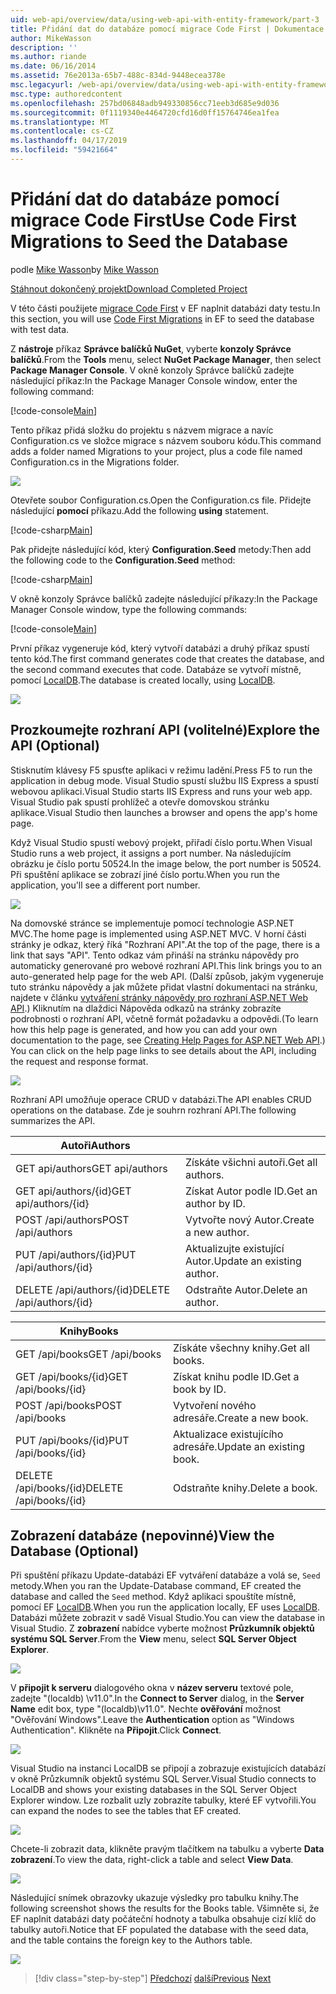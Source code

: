 ```yaml
---
uid: web-api/overview/data/using-web-api-with-entity-framework/part-3
title: Přidání dat do databáze pomocí migrace Code First | Dokumentace Microsoftu
author: MikeWasson
description: ''
ms.author: riande
ms.date: 06/16/2014
ms.assetid: 76e2013a-65b7-488c-834d-9448ecea378e
msc.legacyurl: /web-api/overview/data/using-web-api-with-entity-framework/part-3
msc.type: authoredcontent
ms.openlocfilehash: 257bd06848adb949330856cc71eeb3d685e9d036
ms.sourcegitcommit: 0f1119340e4464720cfd16d0ff15764746ea1fea
ms.translationtype: MT
ms.contentlocale: cs-CZ
ms.lasthandoff: 04/17/2019
ms.locfileid: "59421664"
---
```

# <a name="use-code-first-migrations-to-seed-the-database"></a><span data-ttu-id="ef328-102">Přidání dat do databáze pomocí migrace Code First</span><span class="sxs-lookup"><span data-stu-id="ef328-102">Use Code First Migrations to Seed the Database</span></span>

<span data-ttu-id="ef328-103">podle [Mike Wasson](https://github.com/MikeWasson)</span><span class="sxs-lookup"><span data-stu-id="ef328-103">by [Mike Wasson](https://github.com/MikeWasson)</span></span>

[<span data-ttu-id="ef328-104">Stáhnout dokončený projekt</span><span class="sxs-lookup"><span data-stu-id="ef328-104">Download Completed Project</span></span>](https://github.com/MikeWasson/BookService)

<span data-ttu-id="ef328-105">V této části použijete [migrace Code First](https://msdn.microsoft.com/data/jj591621) v EF naplnit databázi daty testu.</span><span class="sxs-lookup"><span data-stu-id="ef328-105">In this section, you will use [Code First Migrations](https://msdn.microsoft.com/data/jj591621) in EF to seed the database with test data.</span></span>

<span data-ttu-id="ef328-106">Z **nástroje** příkaz **Správce balíčků NuGet**, vyberte **konzoly Správce balíčků**.</span><span class="sxs-lookup"><span data-stu-id="ef328-106">From the **Tools** menu, select **NuGet Package Manager**, then select **Package Manager Console**.</span></span> <span data-ttu-id="ef328-107">V okně konzoly Správce balíčků zadejte následující příkaz:</span><span class="sxs-lookup"><span data-stu-id="ef328-107">In the Package Manager Console window, enter the following command:</span></span>

[!code-console[Main](part-3/samples/sample1.cmd)]

<span data-ttu-id="ef328-108">Tento příkaz přidá složku do projektu s názvem migrace a navíc Configuration.cs ve složce migrace s názvem souboru kódu.</span><span class="sxs-lookup"><span data-stu-id="ef328-108">This command adds a folder named Migrations to your project, plus a code file named Configuration.cs in the Migrations folder.</span></span>

![](part-3/_static/image1.png)

<span data-ttu-id="ef328-109">Otevřete soubor Configuration.cs.</span><span class="sxs-lookup"><span data-stu-id="ef328-109">Open the Configuration.cs file.</span></span> <span data-ttu-id="ef328-110">Přidejte následující **pomocí** příkazu.</span><span class="sxs-lookup"><span data-stu-id="ef328-110">Add the following **using** statement.</span></span>

[!code-csharp[Main](part-3/samples/sample2.cs)]

<span data-ttu-id="ef328-111">Pak přidejte následující kód, který **Configuration.Seed** metody:</span><span class="sxs-lookup"><span data-stu-id="ef328-111">Then add the following code to the **Configuration.Seed** method:</span></span>

[!code-csharp[Main](part-3/samples/sample3.cs)]

<span data-ttu-id="ef328-112">V okně konzoly Správce balíčků zadejte následující příkazy:</span><span class="sxs-lookup"><span data-stu-id="ef328-112">In the Package Manager Console window, type the following commands:</span></span>

[!code-console[Main](part-3/samples/sample4.cmd)]

<span data-ttu-id="ef328-113">První příkaz vygeneruje kód, který vytvoří databázi a druhý příkaz spustí tento kód.</span><span class="sxs-lookup"><span data-stu-id="ef328-113">The first command generates code that creates the database, and the second command executes that code.</span></span> <span data-ttu-id="ef328-114">Databáze se vytvoří místně, pomocí [LocalDB](https://msdn.microsoft.com/library/hh510202.aspx).</span><span class="sxs-lookup"><span data-stu-id="ef328-114">The database is created locally, using [LocalDB](https://msdn.microsoft.com/library/hh510202.aspx).</span></span>

![](part-3/_static/image2.png)

## <a name="explore-the-api-optional"></a><span data-ttu-id="ef328-115">Prozkoumejte rozhraní API (volitelné)</span><span class="sxs-lookup"><span data-stu-id="ef328-115">Explore the API (Optional)</span></span>

<span data-ttu-id="ef328-116">Stisknutím klávesy F5 spusťte aplikaci v režimu ladění.</span><span class="sxs-lookup"><span data-stu-id="ef328-116">Press F5 to run the application in debug mode.</span></span> <span data-ttu-id="ef328-117">Visual Studio spustí službu IIS Express a spustí webovou aplikaci.</span><span class="sxs-lookup"><span data-stu-id="ef328-117">Visual Studio starts IIS Express and runs your web app.</span></span> <span data-ttu-id="ef328-118">Visual Studio pak spustí prohlížeč a otevře domovskou stránku aplikace.</span><span class="sxs-lookup"><span data-stu-id="ef328-118">Visual Studio then launches a browser and opens the app's home page.</span></span>

<span data-ttu-id="ef328-119">Když Visual Studio spustí webový projekt, přiřadí číslo portu.</span><span class="sxs-lookup"><span data-stu-id="ef328-119">When Visual Studio runs a web project, it assigns a port number.</span></span> <span data-ttu-id="ef328-120">Na následujícím obrázku je číslo portu 50524.</span><span class="sxs-lookup"><span data-stu-id="ef328-120">In the image below, the port number is 50524.</span></span> <span data-ttu-id="ef328-121">Při spuštění aplikace se zobrazí jiné číslo portu.</span><span class="sxs-lookup"><span data-stu-id="ef328-121">When you run the application, you'll see a different port number.</span></span>

![](part-3/_static/image3.png)

<span data-ttu-id="ef328-122">Na domovské stránce se implementuje pomocí technologie ASP.NET MVC.</span><span class="sxs-lookup"><span data-stu-id="ef328-122">The home page is implemented using ASP.NET MVC.</span></span> <span data-ttu-id="ef328-123">V horní části stránky je odkaz, který říká "Rozhraní API".</span><span class="sxs-lookup"><span data-stu-id="ef328-123">At the top of the page, there is a link that says "API".</span></span> <span data-ttu-id="ef328-124">Tento odkaz vám přináší na stránku nápovědy pro automaticky generované pro webové rozhraní API.</span><span class="sxs-lookup"><span data-stu-id="ef328-124">This link brings you to an auto-generated help page for the web API.</span></span> <span data-ttu-id="ef328-125">(Další způsob, jakým vygeneruje tuto stránku nápovědy a jak můžete přidat vlastní dokumentaci na stránku, najdete v článku [vytváření stránky nápovědy pro rozhraní ASP.NET Web API](../../getting-started-with-aspnet-web-api/creating-api-help-pages.md).) Kliknutím na dlaždici Nápověda odkazů na stránky zobrazíte podrobnosti o rozhraní API, včetně formát požadavku a odpovědi.</span><span class="sxs-lookup"><span data-stu-id="ef328-125">(To learn how this help page is generated, and how you can add your own documentation to the page, see [Creating Help Pages for ASP.NET Web API](../../getting-started-with-aspnet-web-api/creating-api-help-pages.md).) You can click on the help page links to see details about the API, including the request and response format.</span></span>

![](part-3/_static/image4.png)

<span data-ttu-id="ef328-126">Rozhraní API umožňuje operace CRUD v databázi.</span><span class="sxs-lookup"><span data-stu-id="ef328-126">The API enables CRUD operations on the database.</span></span> <span data-ttu-id="ef328-127">Zde je souhrn rozhraní API.</span><span class="sxs-lookup"><span data-stu-id="ef328-127">The following summarizes the API.</span></span>

| <span data-ttu-id="ef328-128">Autoři</span><span class="sxs-lookup"><span data-stu-id="ef328-128">Authors</span></span> |  |
| --- | -- |
| <span data-ttu-id="ef328-129">GET api/authors</span><span class="sxs-lookup"><span data-stu-id="ef328-129">GET api/authors</span></span> | <span data-ttu-id="ef328-130">Získáte všichni autoři.</span><span class="sxs-lookup"><span data-stu-id="ef328-130">Get all authors.</span></span> |
| <span data-ttu-id="ef328-131">GET api/authors/{id}</span><span class="sxs-lookup"><span data-stu-id="ef328-131">GET api/authors/{id}</span></span> | <span data-ttu-id="ef328-132">Získat Autor podle ID.</span><span class="sxs-lookup"><span data-stu-id="ef328-132">Get an author by ID.</span></span> |
| <span data-ttu-id="ef328-133">POST /api/authors</span><span class="sxs-lookup"><span data-stu-id="ef328-133">POST /api/authors</span></span> | <span data-ttu-id="ef328-134">Vytvořte nový Autor.</span><span class="sxs-lookup"><span data-stu-id="ef328-134">Create a new author.</span></span> |
| <span data-ttu-id="ef328-135">PUT /api/authors/{id}</span><span class="sxs-lookup"><span data-stu-id="ef328-135">PUT /api/authors/{id}</span></span> | <span data-ttu-id="ef328-136">Aktualizujte existující Autor.</span><span class="sxs-lookup"><span data-stu-id="ef328-136">Update an existing author.</span></span> |
| <span data-ttu-id="ef328-137">DELETE /api/authors/{id}</span><span class="sxs-lookup"><span data-stu-id="ef328-137">DELETE /api/authors/{id}</span></span> | <span data-ttu-id="ef328-138">Odstraňte Autor.</span><span class="sxs-lookup"><span data-stu-id="ef328-138">Delete an author.</span></span> |

| <span data-ttu-id="ef328-139">Knihy</span><span class="sxs-lookup"><span data-stu-id="ef328-139">Books</span></span> |  |
| --- | -- |
| <span data-ttu-id="ef328-140">GET /api/books</span><span class="sxs-lookup"><span data-stu-id="ef328-140">GET /api/books</span></span> | <span data-ttu-id="ef328-141">Získáte všechny knihy.</span><span class="sxs-lookup"><span data-stu-id="ef328-141">Get all books.</span></span> |
| <span data-ttu-id="ef328-142">GET /api/books/{id}</span><span class="sxs-lookup"><span data-stu-id="ef328-142">GET /api/books/{id}</span></span> | <span data-ttu-id="ef328-143">Získat knihu podle ID.</span><span class="sxs-lookup"><span data-stu-id="ef328-143">Get a book by ID.</span></span> |
| <span data-ttu-id="ef328-144">POST /api/books</span><span class="sxs-lookup"><span data-stu-id="ef328-144">POST /api/books</span></span> | <span data-ttu-id="ef328-145">Vytvoření nového adresáře.</span><span class="sxs-lookup"><span data-stu-id="ef328-145">Create a new book.</span></span> |
| <span data-ttu-id="ef328-146">PUT /api/books/{id}</span><span class="sxs-lookup"><span data-stu-id="ef328-146">PUT /api/books/{id}</span></span> | <span data-ttu-id="ef328-147">Aktualizace existujícího adresáře.</span><span class="sxs-lookup"><span data-stu-id="ef328-147">Update an existing book.</span></span> |
| <span data-ttu-id="ef328-148">DELETE /api/books/{id}</span><span class="sxs-lookup"><span data-stu-id="ef328-148">DELETE /api/books/{id}</span></span> | <span data-ttu-id="ef328-149">Odstraňte knihy.</span><span class="sxs-lookup"><span data-stu-id="ef328-149">Delete a book.</span></span> |

## <a name="view-the-database-optional"></a><span data-ttu-id="ef328-150">Zobrazení databáze (nepovinné)</span><span class="sxs-lookup"><span data-stu-id="ef328-150">View the Database (Optional)</span></span>

<span data-ttu-id="ef328-151">Při spuštění příkazu Update-databázi EF vytváření databáze a volá se, `Seed` metody.</span><span class="sxs-lookup"><span data-stu-id="ef328-151">When you ran the Update-Database command, EF created the database and called the `Seed` method.</span></span> <span data-ttu-id="ef328-152">Když aplikaci spouštíte místně, pomocí EF [LocalDB](https://blogs.msdn.com/b/sqlexpress/archive/2011/07/12/introducing-localdb-a-better-sql-express.aspx).</span><span class="sxs-lookup"><span data-stu-id="ef328-152">When you run the application locally, EF uses [LocalDB](https://blogs.msdn.com/b/sqlexpress/archive/2011/07/12/introducing-localdb-a-better-sql-express.aspx).</span></span> <span data-ttu-id="ef328-153">Databázi můžete zobrazit v sadě Visual Studio.</span><span class="sxs-lookup"><span data-stu-id="ef328-153">You can view the database in Visual Studio.</span></span> <span data-ttu-id="ef328-154">Z **zobrazení** nabídce vyberte možnost **Průzkumník objektů systému SQL Server**.</span><span class="sxs-lookup"><span data-stu-id="ef328-154">From the **View** menu, select **SQL Server Object Explorer**.</span></span>

![](part-3/_static/image5.png)

<span data-ttu-id="ef328-155">V **připojit k serveru** dialogového okna v **název serveru** textové pole, zadejte "(localdb) \v11.0".</span><span class="sxs-lookup"><span data-stu-id="ef328-155">In the **Connect to Server** dialog, in the **Server Name** edit box, type "(localdb)\v11.0".</span></span> <span data-ttu-id="ef328-156">Nechte **ověřování** možnost "Ověřování Windows".</span><span class="sxs-lookup"><span data-stu-id="ef328-156">Leave the **Authentication** option as "Windows Authentication".</span></span> <span data-ttu-id="ef328-157">Klikněte na **Připojit**.</span><span class="sxs-lookup"><span data-stu-id="ef328-157">Click **Connect**.</span></span>

![](part-3/_static/image6.png)

<span data-ttu-id="ef328-158">Visual Studio na instanci LocalDB se připojí a zobrazuje existujících databází v okně Průzkumník objektů systému SQL Server.</span><span class="sxs-lookup"><span data-stu-id="ef328-158">Visual Studio connects to LocalDB and shows your existing databases in the SQL Server Object Explorer window.</span></span> <span data-ttu-id="ef328-159">Lze rozbalit uzly zobrazíte tabulky, které EF vytvořili.</span><span class="sxs-lookup"><span data-stu-id="ef328-159">You can expand the nodes to see the tables that EF created.</span></span>

![](part-3/_static/image7.png)

<span data-ttu-id="ef328-160">Chcete-li zobrazit data, klikněte pravým tlačítkem na tabulku a vyberte **Data zobrazení**.</span><span class="sxs-lookup"><span data-stu-id="ef328-160">To view the data, right-click a table and select **View Data**.</span></span>

![](part-3/_static/image8.png)

<span data-ttu-id="ef328-161">Následující snímek obrazovky ukazuje výsledky pro tabulku knihy.</span><span class="sxs-lookup"><span data-stu-id="ef328-161">The following screenshot shows the results for the Books table.</span></span> <span data-ttu-id="ef328-162">Všimněte si, že EF naplnit databázi daty počáteční hodnoty a tabulka obsahuje cizí klíč do tabulky autoři.</span><span class="sxs-lookup"><span data-stu-id="ef328-162">Notice that EF populated the database with the seed data, and the table contains the foreign key to the Authors table.</span></span>

![](part-3/_static/image9.png)

> [!div class="step-by-step"]
> <span data-ttu-id="ef328-163">[Předchozí](part-2.md)
> [další](part-4.md)</span><span class="sxs-lookup"><span data-stu-id="ef328-163">[Previous](part-2.md)
[Next](part-4.md)</span></span>
